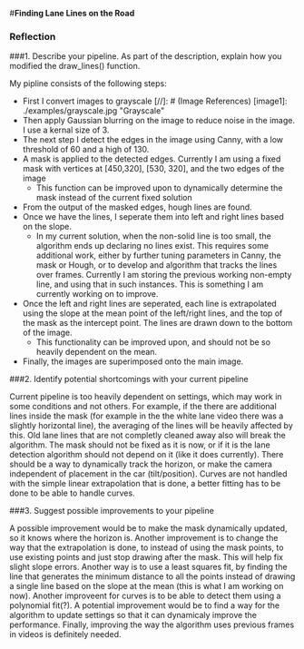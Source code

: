 #**Finding Lane Lines on the Road** 

### Reflection

###1. Describe your pipeline. As part of the description, explain how you modified the draw_lines() function.

My pipline consists of the following steps:
* First I convert images to grayscale
[//]: # (Image References)
[image1]: ./examples/grayscale.jpg "Grayscale"
* Then apply Gaussian blurring on the image to reduce noise in the image. I use a kernal size of 3.
* The next step I detect the edges in the image using Canny, with a low threshold of 60 and a high of 130.
* A mask is applied to the detected edges. Currently I am using a fixed mask with vertices at [450,320], [530, 320], and the two edges of the image
    * This function can be improved upon to dynamically determine the mask instead of the current fixed solution
* From the output of the masked edges, hough lines are found.
* Once we have the lines, I seperate them into left and right lines based on the slope.
    * In my current solution, when the non-solid line is too small, the algorithm ends up declaring no lines exist. This requires some additional work, either by further tuning parameters in Canny, the mask or Hough, or to develop and algorithm that tracks the lines over frames. Currently I am storing the previous working non-empty line, and using that in such instances. This is something I am currently working on to improve.
* Once the left and right lines are seperated, each line is extrapolated using the slope at the mean point of the left/right lines, and the top of the mask as the intercept point. The lines are drawn down to the bottom of the image.
    * This functionality can be improved upon, and should not be so heavily dependent on the mean.
* Finally, the images are superimposed onto the main image.


###2. Identify potential shortcomings with your current pipeline

Current pipeline is too heavily dependent on settings, which may work in some conditions and not others. For example, if the there are additional lines inside the mask (for example in the the white lane video there was a slightly horizontal line), the averaging of the lines will be heavily affected by this. Old lane lines that are not completly cleaned away also will break the algorithm.
The mask should not be fixed as it is now, or if it is the lane detection algorithm should not depend on it (like it does currently). There should be a way to dynamically track the horizon, or make the camera independent of placement in the car (tilt/position).
Curves are not handled with the simple linear extrapolation that is done, a better fitting has to be done to be able to handle curves.



###3. Suggest possible improvements to your pipeline

A possible improvement would be to make the mask dynamically updated, so it knows where the horizon is.
Another improvement is to change the way that the extrapolation is done, to instead of using the mask points, to use existing points and just stop drawing after the mask. This will help fix slight slope errors. Another way is to use a least squares fit, by finding the line that generates the minimum distance to all the points instead of drawing a single line based on the slope at the mean (this is what I am working on now).
Another improveent for curves is to be able to detect them using a polynomial fit(?).
A potential improvement would be to find a way for the algorithm to update settings so that it can dynamicaly improve the performance.
Finally, improving the way the algorithm uses previous frames in videos is definitely needed.
